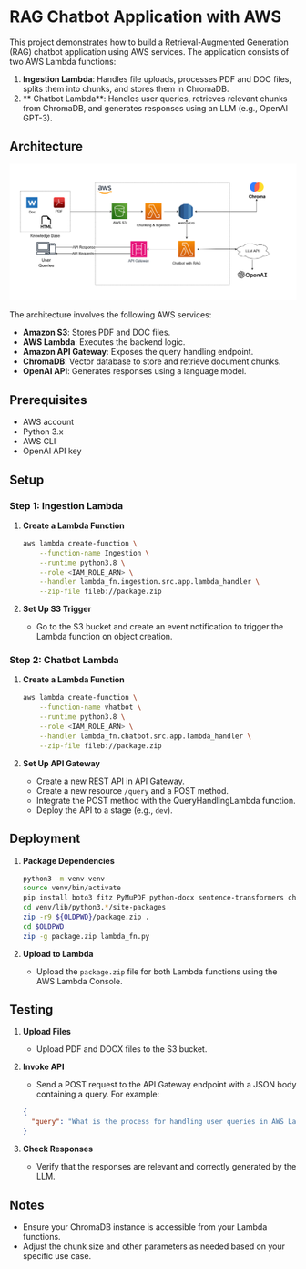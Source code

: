 
# RAG Chatbot Application with AWS

This project demonstrates how to build a Retrieval-Augmented Generation (RAG) chatbot application using AWS services. The application consists of two AWS Lambda functions:

1. **Ingestion Lambda**: Handles file uploads, processes PDF and DOC files, splits them into chunks, and stores them in ChromaDB.
2. ** Chatbot Lambda**: Handles user queries, retrieves relevant chunks from ChromaDB, and generates responses using an LLM (e.g., OpenAI GPT-3).

## Architecture

![alt text](image.png)


The architecture involves the following AWS services:
- **Amazon S3**: Stores PDF and DOC files.
- **AWS Lambda**: Executes the backend logic.
- **Amazon API Gateway**: Exposes the query handling endpoint.
- **ChromaDB**: Vector database to store and retrieve document chunks.
- **OpenAI API**: Generates responses using a language model.

## Prerequisites

- AWS account
- Python 3.x
- AWS CLI
- OpenAI API key

## Setup

### Step 1: Ingestion Lambda

1. **Create a Lambda Function**

    ```bash
    aws lambda create-function \
        --function-name Ingestion \
        --runtime python3.8 \
        --role <IAM_ROLE_ARN> \
        --handler lambda_fn.ingestion.src.app.lambda_handler \
        --zip-file fileb://package.zip
    ```

2. **Set Up S3 Trigger**

    - Go to the S3 bucket and create an event notification to trigger the Lambda function on object creation.


### Step 2: Chatbot Lambda

1. **Create a Lambda Function**

    ```bash
    aws lambda create-function \
        --function-name vhatbot \
        --runtime python3.8 \
        --role <IAM_ROLE_ARN> \
        --handler lambda_fn.chatbot.src.app.lambda_handler \
        --zip-file fileb://package.zip
    ```

2. **Set Up API Gateway**

    - Create a new REST API in API Gateway.
    - Create a new resource `/query` and a POST method.
    - Integrate the POST method with the QueryHandlingLambda function.
    - Deploy the API to a stage (e.g., `dev`).


## Deployment

1. **Package Dependencies**

    ```bash
    python3 -m venv venv
    source venv/bin/activate
    pip install boto3 fitz PyMuPDF python-docx sentence-transformers chromadb openai
    cd venv/lib/python3.*/site-packages
    zip -r9 ${OLDPWD}/package.zip .
    cd $OLDPWD
    zip -g package.zip lambda_fn.py
    ```

2. **Upload to Lambda**

    - Upload the `package.zip` file for both Lambda functions using the AWS Lambda Console.

## Testing

1. **Upload Files**

    - Upload PDF and DOCX files to the S3 bucket.

2. **Invoke API**

    - Send a POST request to the API Gateway endpoint with a JSON body containing a query. For example:

    ```json
    {
      "query": "What is the process for handling user queries in AWS Lambda?"
    }
    ```

3. **Check Responses**

    - Verify that the responses are relevant and correctly generated by the LLM.

## Notes

- Ensure your ChromaDB instance is accessible from your Lambda functions.
- Adjust the chunk size and other parameters as needed based on your specific use case.

